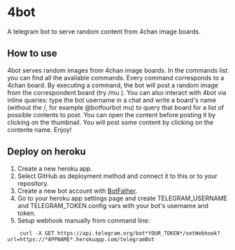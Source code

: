 # 4bot
A telegram bot to serve random content from 4chan image boards.

## How to use

4bot serves random images from 4chan image boards. In the commands list you can find all the available commands. Every command corresponds to a 4chan board. By executing a command, the bot will post a random image from the correspondent board (try /mu ).
You can also interact with 4bot via inline queries: type the bot username in a chat and write a board's name (without the /, for example @botfourbot mu) to query that board for a list of possible contents to post. You can open the content before posting it by clicking on the thumbnail. You will post some content by clicking on the contente name.
Enjoy!

## Deploy on heroku

1. Create a new heroku app.
2. Select GitHub as deployment method and connect it to this or to your repository.
3. Create a new bot account with [BotFather](https://telegram.me/BotFather).
4. Go to your heroku app settings page and create TELEGRAM_USERNAME and TELEGRAM_TOKEN config vars with your bot's username and token.
5. Setup webhook manually from command line:
```
    curl -X GET https://api.telegram.org/bot*YOUR_TOKEN*/setWebhook?url=https://*APPNAME*.herokuapp.com/telegramBot
```
